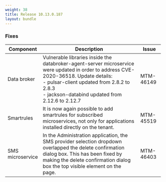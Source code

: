 ```yaml
---
weight: 38
title: Release 10.13.0.187
layout: bundle
---
```


<!--10.13.0.168-10.13.0.187-->

### Fixes

<div><table ><colgroup>
<col style="width: 15%;"><col style="width: 70%;"><col style="width: 15%;"></colgroup>
<thead><tr>
<th>
Component</th>
<th>
Description</th>
<th>
Issue</th>
</tr>
</thead><tbody>

<tr>
<td>
Data broker</td>
<td> Vulnerable libraries inside the databroker-agent-server microservice were updated in order to address CVE-2020-36518. Update details:
<br>- pulsar-client updated from 2.8.2 to 2.8.3
<br>- jackson-databind updated from 2.12.6 to 2.12.7 </td>
<td>
MTM-46149</td>
</tr>

<tr>
<td>
Smartrules</td>
<td> It is now again possible to add smartrules for subscribed microservices, not only for applications installed directly on the tenant.</td>
<td>
MTM-45519</td>
</tr>

<tr>
<td>
SMS microservice</td>
<td>In the Administration application, the SMS provider selection dropdown overlapped the delete confirmation dialog box. This has been fixed by making the delete confirmation dialog box the top visible element on the page. </td>
<td>
MTM-46403</td>
</tr>

</tbody></table></div>
